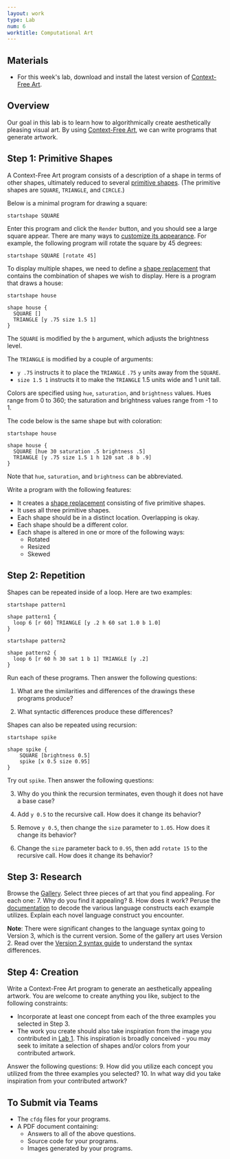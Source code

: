 ```yaml
---
layout: work
type: Lab
num: 6
worktitle: Computational Art
---
```


## Materials

* For this week's lab, download and install the latest version of [Context-Free Art](https://www.contextfreeart.org/).

## Overview

Our goal in this lab is to learn how to algorithmically create aesthetically pleasing visual art. By using 
[Context-Free Art](https://www.contextfreeart.org/), we can write programs that generate artwork.

## Step 1: Primitive Shapes

A Context-Free Art program consists of a description of a shape in terms of other shapes, ultimately reduced 
to several [primitive shapes](https://github.com/MtnViewJohn/context-free/wiki/Primitive-Shapes). 
(The primitive shapes are `SQUARE`, `TRIANGLE`, and `CIRCLE`.)

Below is a minimal program for drawing a square:

```
startshape SQUARE
```

Enter this program and click the `Render` button, and you should see a large square appear. There are many ways 
to [customize its appearance](https://github.com/MtnViewJohn/context-free/wiki/Shape-Adjustments). For example, the 
following program will rotate the square by 45 degrees:

```
startshape SQUARE [rotate 45]
```

To display multiple shapes, we need to define a 
[shape replacement](https://github.com/MtnViewJohn/context-free/wiki/Shape-Replacements) 
that contains the combination of shapes we wish to display.
Here is a program that draws a house:

```
startshape house

shape house {
  SQUARE []
  TRIANGLE [y .75 size 1.5 1]
}
```

The `SQUARE` is modified by the `b` argument, which adjusts the brightness level.

The `TRIANGLE` is modified by a couple of arguments:
* `y .75` instructs it to place the `TRIANGLE` `.75` `y` units away from the `SQUARE`.
* `size 1.5 1` instructs it to make the `TRIANGLE` 1.5 units wide and 1 unit tall.

Colors are specified using `hue`, `saturation`, and `brightness` values. Hues 
range from 0 to 360; the saturation and brightness values range from -1 to 1.

The code below is the same shape but with coloration:

```
startshape house

shape house {
  SQUARE [hue 30 saturation .5 brightness .5]
  TRIANGLE [y .75 size 1.5 1 h 120 sat .8 b .9]
}
```

Note that `hue`, `saturation`, and `brightness` can be abbreviated.

Write a program with the following features:
* It creates a [shape replacement](https://github.com/MtnViewJohn/context-free/wiki/Shape-Replacements) consisting of five primitive shapes.
* It uses all three primitive shapes.
* Each shape should be in a distinct location. Overlapping is okay.
* Each shape should be a different color.
* Each shape is altered in one or more of the following ways:
  * Rotated
  * Resized
  * Skewed

## Step 2: Repetition

Shapes can be repeated inside of a loop. Here are two examples:

```
startshape pattern1

shape pattern1 {
  loop 6 [r 60] TRIANGLE [y .2 h 60 sat 1.0 b 1.0]
}
```

```
startshape pattern2

shape pattern2 {
  loop 6 [r 60 h 30 sat 1 b 1] TRIANGLE [y .2]
}
```

Run each of these programs. Then answer the following questions:
1. What are the similarities and differences of the drawings these programs
produce?

2. What syntactic differences produce these differences?

Shapes can also be repeated using recursion:

```
startshape spike

shape spike {
    SQUARE [brightness 0.5]
    spike [x 0.5 size 0.95]
}
```

Try out `spike`. Then answer the following questions:

3. Why do you think the recursion terminates, even though it does not have a base case?

4. Add `y 0.5` to the recursive call. How does it change its behavior?

5. Remove `y 0.5`, then change the `size` parameter to `1.05`. How does it change its behavior?

6. Change the `size` parameter back to `0.95`, then add `rotate 15` to the recursive call. How does it change its behavior?

## Step 3: Research

Browse the [Gallery](https://www.contextfreeart.org/gallery/). Select three
pieces of art that you find appealing. For each one:
7. Why do you find it appealing?
8. How does it work? Peruse the [documentation](https://github.com/MtnViewJohn/context-free/wiki) to decode the various language constructs each example utilizes. Explain each novel language construct you encounter.

**Note**: There were significant changes to the language syntax going to Version 3, which is the current version.
Some of the gallery art uses Version 2. Read over the 
[Version 2 syntax guide](https://github.com/MtnViewJohn/context-free/wiki/Version-2-Syntax) to understand the syntax
differences. 

## Step 4: Creation

Write a Context-Free Art program to generate an aesthetically appealing
artwork. You are welcome to create anything you like, subject to the following
constraints:
* Incorporate at least one concept from each of the three examples you selected in Step 3.
* The work you create should also take inspiration from the image you 
contributed in [Lab 1](https://hendrix-cs.github.io/csci270/labs/corpus.html). 
This inspiration is broadly conceived - you may seek to imitate a selection
of shapes and/or colors from your contributed artwork. 

Answer the following questions:
9. How did you utilize each concept you utilized from the three examples you selected?
10. In what way did you take inspiration from your contributed artwork?

## To Submit via Teams

* The `cfdg` files for your programs.
* A PDF document containing:
  * Answers to all of the above questions.
  * Source code for your programs.
  * Images generated by your programs.

